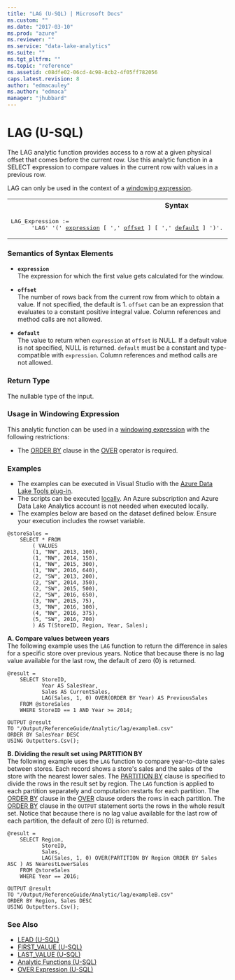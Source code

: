```yaml
---
title: "LAG (U-SQL) | Microsoft Docs"
ms.custom: ""
ms.date: "2017-03-10"
ms.prod: "azure"
ms.reviewer: ""
ms.service: "data-lake-analytics"
ms.suite: ""
ms.tgt_pltfrm: ""
ms.topic: "reference"
ms.assetid: c08dfe02-06cd-4c98-8cb2-4f05ff782056
caps.latest.revision: 8
author: "edmacauley"
ms.author: "edmaca"
manager: "jhubbard"
---
```

# LAG (U-SQL)
The LAG analytic function provides access to a row at a given physical offset that comes before the current row. Use this analytic function in a SELECT expression to compare values in the current row with values in a previous row.

LAG can only be used in the context of a [windowing expression](../USQL/over-expression-u-sql.md). 

<table><th>Syntax</th><tr><td><pre>
LAG_Expression :=                                                                                
      'LAG' '(' <a href="#exp">expression</a> [ ',' <a href="#off">offset</a> ] [ ',' <a href="#def">default</a> ] ')'.
</pre></td></tr></table>

### Semantics of Syntax Elements 
* <a name="exp"></a>**`expression`**     
The expression for which the first value gets calculated for the window. 

* <a name="off"></a>**`offset`**  
The number of rows back from the current row from which to obtain a value. If not specified, the default is 1. `offset` can be an expression that evaluates to a constant positive integral value.  Column references and method calls are not allowed.

* <a name="def"></a>**`default`**  
The value to return when `expression` at `offset` is NULL. If a default value is not specified, NULL is returned. `default` must be a constant and type-compatible with `expression`.  Column references and method calls are not allowed.

### Return Type 
The nullable type of the input. 

### Usage in Windowing Expression 
This analytic function can be used in a [windowing expression](../USQL/over-expression-u-sql.md) with the following restrictions: 
* The [ORDER BY](../USQL/over-expression-u-sql.md#OBC) clause in the [OVER](../USQL/over-expression-u-sql.md) operator is required. 

### Examples
- The examples can be executed in Visual Studio with the [Azure Data Lake Tools plug-in](https://www.microsoft.com/download/details.aspx?id=49504).  
- The scripts can be executed [locally](https://docs.microsoft.com/azure/data-lake-analytics/data-lake-analytics-data-lake-tools-get-started#run-u-sql-locally).  An Azure subscription and Azure Data Lake Analytics account is not needed when executed locally.
- The examples below are based on the dataset defined below.  Ensure your execution includes the rowset variable.
```
@storeSales =
    SELECT * FROM 
        ( VALUES
        (1, "NW", 2013, 100),
        (1, "NW", 2014, 150),
        (1, "NW", 2015, 300),
        (1, "NW", 2016, 640),
        (2, "SW", 2013, 200),
        (2, "SW", 2014, 350),
        (2, "SW", 2015, 500),
        (2, "SW", 2016, 650),
        (3, "NW", 2015, 75),
        (3, "NW", 2016, 100),
        (4, "NW", 2016, 375),
        (5, "SW", 2016, 700)
        ) AS T(StoreID, Region, Year, Sales);
```

**A.    Compare values between years**   
The following example uses the `LAG` function to return the difference in sales for a specific store over previous years.  Notice that because there is no lag value available for the last row, the default of zero (0) is returned.
```
@result =
    SELECT StoreID,
           Year AS SalesYear,
           Sales AS CurrentSales,
           LAG(Sales, 1, 0) OVER(ORDER BY Year) AS PreviousSales
    FROM @storeSales
    WHERE StoreID == 1 AND Year >= 2014;

OUTPUT @result
TO "/Output/ReferenceGuide/Analytic/lag/exampleA.csv"
ORDER BY SalesYear DESC
USING Outputters.Csv();
```

**B.    Dividing the result set using PARTITION BY**   
The following example uses the `LAG` function to compare year-to-date sales between stores.  Each record shows a store's sales and the sales of the store with the nearest lower sales.  The [PARTITION BY](../USQL/over-expression-u-sql.md#OPBC) clause is specified to divide the rows in the result set by region.  The `LAG` function is applied to each partition separately and computation restarts for each partition.  The [ORDER BY](../USQL/over-expression-u-sql.md#OBC) clause in the [OVER](../USQL/over-expression-u-sql.md) clause orders the rows in each partition.  The [ORDER BY](../USQL/output-statement-u-sql.md#OBOFC) clause in the `OUTPUT` statement sorts the rows in the whole result set.  Notice that because there is no lag value available for the last row of each partition, the default of zero (0) is returned.
```
@result =
    SELECT Region,
           StoreID,
           Sales,
           LAG(Sales, 1, 0) OVER(PARTITION BY Region ORDER BY Sales ASC ) AS NearestLowerSales
    FROM @storeSales
    WHERE Year == 2016;

OUTPUT @result
TO "/Output/ReferenceGuide/Analytic/lag/exampleB.csv"
ORDER BY Region, Sales DESC
USING Outputters.Csv();
```

### See Also 
* [LEAD (U-SQL)](../USQL/lead-u-sql.md)
* [FIRST_VALUE (U-SQL)](../USQL/first-value-u-sql.md)
* [LAST_VALUE (U-SQL)](../USQL/last-value-u-sql.md)
* [Analytic Functions (U-SQL)](../USQL/analytic-functions-u-sql.md)   
* [OVER Expression (U-SQL)](../USQL/over-expression-u-sql.md) 

